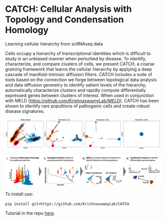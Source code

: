 # CATCH: Cellular Analysis with Topology and Condensation Homology
Learning cellular hierarchy from scRNAseq data

Cells occupy a hierarchy of transcriptional identities which is difficult to study in an unbiased manner when perturbed by disease. To identify, characterize, and compare clusters of cells, we present CATCH, a coarse graining framework that learns the cellular hierarchy by applying a deep cascade of manifold-intrinsic diffusion filters. CATCH includes a suite of tools based on the connection we forge between topological data analysis and data diffusion geometry to identify salient levels of the hierarchy, automatically characterize clusters and rapidly compute differentially expressed genes between clusters of interest. When used in conjunction with MELD (https://github.com/KrishnaswamyLab/MELD), CATCH has been shown to identify rare popultions of pathogenic cells and create robust disease signatures.


![alt text](https://github.com/KrishnaswamyLab/CATCH/blob/main/Images/CATCH%20img1.png)

![alt text](https://github.com/KrishnaswamyLab/CATCH/blob/main/Images/CATCH%20img2.png)


To install use:

`pip install git+https://github.com/KrishnaswamyLab/CATCH`


Tutorial in the repo [here](https://github.com/KrishnaswamyLab/CATCH/blob/main/Tutorial/tutorial.ipynb).
